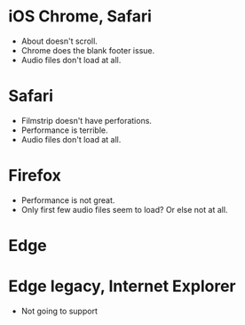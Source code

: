 # iOS Chrome, Safari
* About doesn't scroll.
* Chrome does the blank footer issue.
* Audio files don't load at all.

# Safari
* Filmstrip doesn't have perforations.
* Performance is terrible.
* Audio files don't load at all.

# Firefox
* Performance is not great.
* Only first few audio files seem to load? Or else not at all.

# Edge

# Edge legacy, Internet Explorer
* Not going to support